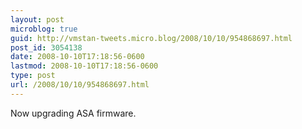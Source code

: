 ```yaml
---
layout: post
microblog: true
guid: http://vmstan-tweets.micro.blog/2008/10/10/954868697.html
post_id: 3054138
date: 2008-10-10T17:18:56-0600
lastmod: 2008-10-10T17:18:56-0600
type: post
url: /2008/10/10/954868697.html
---
```

Now upgrading ASA firmware.
